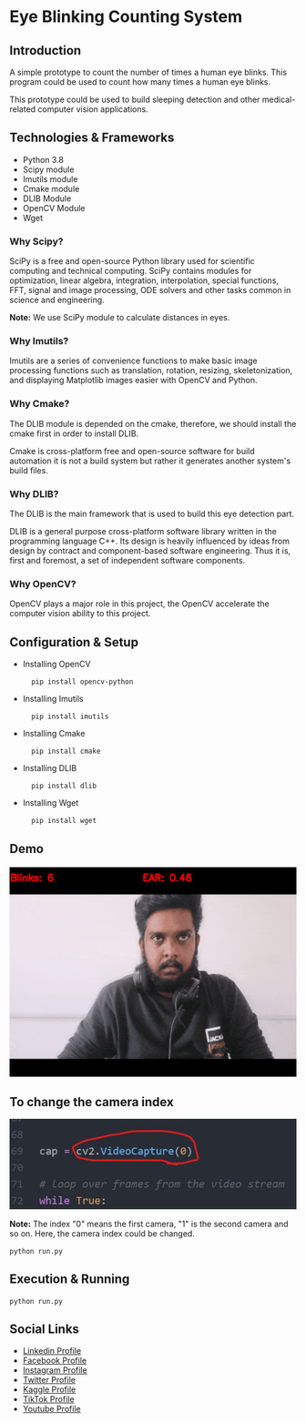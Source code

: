 # Eye Blinking Counting System

## Introduction

A simple prototype to count the number of times a human eye blinks. This program could be used to count how many times a human eye blinks.

This prototype could be used to build sleeping detection and other medical-related computer vision applications.

## Technologies & Frameworks

- Python 3.8
- Scipy module
- Imutils module
- Cmake module
- DLIB Module
- OpenCV Module
- Wget

### Why Scipy?

SciPy is a free and open-source Python library used for scientific computing and technical computing. SciPy contains modules for optimization, linear algebra, integration, interpolation, special functions, FFT, signal and image processing, ODE solvers and other tasks common in science and engineering.

**Note:** We use SciPy module to calculate distances in eyes.

### Why Imutils?

Imutils are a series of convenience functions to make basic image processing functions such as translation, rotation, resizing, skeletonization, and displaying Matplotlib images easier with OpenCV and Python.

### Why Cmake?

The DLIB module is depended on the cmake, therefore, we should install the cmake first in order to install DLIB.

Cmake is cross-platform free and open-source software for build automation it is not a build system but rather it generates another system's build files.


### Why DLIB?

The DLIB is the main framework that is used to build this eye detection part.

DLIB is a general purpose cross-platform software library written in the programming language C++. Its design is heavily influenced by ideas from design by contract and component-based software engineering. Thus it is, first and foremost, a set of independent software components.


### Why OpenCV?

OpenCV plays a major role in this project, the OpenCV accelerate the computer vision ability to this project.

## Configuration & Setup

- Installing OpenCV
  ```
    pip install opencv-python
  ```

- Installing Imutils
  ```
    pip install imutils
  ```

- Installing Cmake
  ```
    pip install cmake
  ```

- Installing DLIB
  ```
    pip install dlib
  ```

- Installing Wget
  ```
    pip install wget
  ```


## Demo

![Demo](github-readme-content/demo.gif)


## To change the camera index

![Demo](github-readme-content/camera.jpg)


**Note:** The index "0" means the first camera, "1" is the second camera and so on. Here, the camera index could be changed.

```
python run.py
```


## Execution & Running

```
python run.py
```

## Social Links

* [Linkedin Profile](https://www.linkedin.com/in/gunarakulangunaretnam)
* [Facebook Profile](https://www.facebook.com/gunarakulangr.page)
* [Instagram Profile](https://www.instagram.com/gunarakulangunaretnam)
* [Twitter Profile ](https://twitter.com/gunarakulangr)
* [Kaggle Profile](https://www.kaggle.com/gunarakulangr)
* [TikTok Profile](https://www.tiktok.com/@gunarakulangunaretnam)
* [Youtube Profile](https://www.youtube.com/channel/UCMWkED5sabgVZSCKjZuRJXA)
